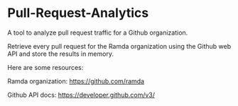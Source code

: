 # Pull-Request-Analytics

A tool to analyze pull request traffic for a Github organization.

Retrieve every pull request for the Ramda organization using the Github web API and store the results in memory.

Here are some resources:

Ramda organization: https://github.com/ramda 

Github API docs: https://developer.github.com/v3/  
